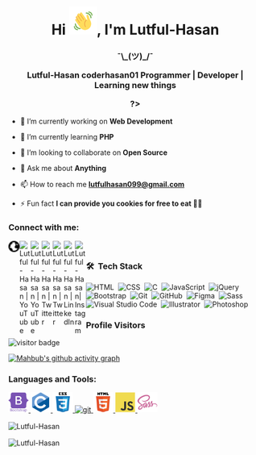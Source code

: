 <h1 align="center">Hi <img src="https://github.com/coderhasan01/coderhasan01/blob/main/Wave.gif" height="55px" width="55px">, I'm Lutful-Hasan</h1>
<h3 align="center">¯\_(ツ)_/¯

Lutful-Hasan
coderhasan01
Programmer | Developer | Learning new things

?></h3>

- 🔭 I’m currently working on **Web Development**

- 🌱 I’m currently learning **PHP**

- 👯 I’m looking to collaborate on **Open Source**

- 💬 Ask me about **Anything**

- 📫 How to reach me **lutfulhasan099@gmail.com**

- ⚡ Fun fact **I can provide you cookies for free to eat 🍪😂**

### Connect with me:

[<img align="left" alt="TechHelpBD.com" width="22px" src="https://raw.githubusercontent.com/iconic/open-iconic/master/svg/globe.svg" />][website]
[<img align="left" alt="Lutful-Hasan | YouTube" width="22px" src="https://cdn-icons-png.flaticon.com/512/124/124010.png" />][facebook]
[<img align="left" alt="Lutful-Hasan | YouTube" width="22px" src="https://cdn.jsdelivr.net/npm/simple-icons@v3/icons/youtube.svg" />][youtube]
[<img align="left" alt="Lutful-Hasan | Twitter" width="22px" src="https://cdn.jsdelivr.net/npm/simple-icons@v3/icons/twitter.svg" />][twitter]
[<img align="left" alt="Lutful-Hasan | Twitter" width="22px" src="https://cdn-icons-png.flaticon.com/512/906/906377.png" />][telegram]
[<img align="left" alt="Lutful-Hasan | LinkedIn" width="22px" src="https://cdn.jsdelivr.net/npm/simple-icons@v3/icons/linkedin.svg" />][linkedin]
[<img align="left" alt="Lutful-Hasan| Instagram" width="22px" src="https://cdn.jsdelivr.net/npm/simple-icons@v3/icons/instagram.svg" />][instagram]

<br />

### 🛠 &nbsp;Tech Stack

![HTML](https://img.shields.io/badge/-HTML-05122A?style=flat&logo=HTML5)&nbsp;
![CSS](https://img.shields.io/badge/-CSS-05122A?style=flat&logo=CSS3&logoColor=1572B6)&nbsp;
![C](https://img.shields.io/badge/-C-05122A?style=flat&logo=C)&nbsp;
![JavaScript](https://img.shields.io/badge/-JavaScript-05122A?style=flat&logo=javascript)&nbsp;
![jQuery](https://img.shields.io/badge/-jQuery-05122A?style=flat&logo=jQuery)\
![Bootstrap](https://img.shields.io/badge/-Bootstrap-05122A?style=flat&logo=bootstrap&logoColor=563D7C)&nbsp;
![Git](https://img.shields.io/badge/-Git-05122A?style=flat&logo=git)&nbsp;
![GitHub](https://img.shields.io/badge/-GitHub-05122A?style=flat&logo=github)&nbsp;
![Figma](https://img.shields.io/badge/-Figma-05122A?style=flat&logo=figma)&nbsp;
![Sass](https://img.shields.io/badge/-Sass-05122A?style=flat&logo=sass)\
![Visual Studio Code](https://img.shields.io/badge/-Visual%20Studio%20Code-05122A?style=flat&logo=visual-studio-code&logoColor=007ACC)&nbsp;
![Illustrator](https://img.shields.io/badge/-Illustrator-05122A?style=flat&logo=adobe-illustrator)&nbsp;
![Photoshop](https://img.shields.io/badge/-Photoshop-05122A?style=flat&logo=adobe-photoshop)&nbsp;
<br />
### Profile Visitors 
![visitor badge](https://visitor-badge.glitch.me/badge?page_id=coderhasan01.visitor-badge&left_color=blue&right_color=yellow)
<br />

[![Mahbub's github activity graph](https://activity-graph.herokuapp.com/graph?username=coderhasan01&bg_color=ffffff&color=777777&line=ff5200&point=1adbce&area=true&hide_border=true)](https://github.com/coderhasan01/github-readme-activity-graph)



<h3 align="left">Languages and Tools:</h3>
<p align="left"> <a href="https://getbootstrap.com" target="_blank" rel="noreferrer"> <img src="https://raw.githubusercontent.com/devicons/devicon/master/icons/bootstrap/bootstrap-plain-wordmark.svg" alt="bootstrap" width="40" height="40"/> </a> <a href="https://www.cprogramming.com/" target="_blank" rel="noreferrer"> <img src="https://raw.githubusercontent.com/devicons/devicon/master/icons/c/c-original.svg" alt="c" width="40" height="40"/> </a> <a href="https://www.w3schools.com/css/" target="_blank" rel="noreferrer"> <img src="https://raw.githubusercontent.com/devicons/devicon/master/icons/css3/css3-original-wordmark.svg" alt="css3" width="40" height="40"/> </a> <a href="https://git-scm.com/" target="_blank" rel="noreferrer"> <img src="https://www.vectorlogo.zone/logos/git-scm/git-scm-icon.svg" alt="git" width="40" height="40"/> </a> <a href="https://www.w3.org/html/" target="_blank" rel="noreferrer"> <img src="https://raw.githubusercontent.com/devicons/devicon/master/icons/html5/html5-original-wordmark.svg" alt="html5" width="40" height="40"/> </a> <a href="https://developer.mozilla.org/en-US/docs/Web/JavaScript" target="_blank" rel="noreferrer"> <img src="https://raw.githubusercontent.com/devicons/devicon/master/icons/javascript/javascript-original.svg" alt="javascript" width="40" height="40"/> </a> <a href="https://sass-lang.com" target="_blank" rel="noreferrer"> <img src="https://raw.githubusercontent.com/devicons/devicon/master/icons/sass/sass-original.svg" alt="sass" width="40" height="40"/> </a> </p>

<p><img width="494" align="center" src="https://github-readme-stats.vercel.app/api/top-langs?username=coderhasan01&show_icons=true&locale=en&layout=compact" alt="Lutful-Hasan" /></p>

<p><img align="center" src="https://github-readme-stats.vercel.app/api?username=coderhasan01&show_icons=true&locale=en" alt="Lutful-Hasan" /></p>

[website]: https://TechHelpBD.com
[facebook]: https://facebook.com/MahbubDev
[twitter]: https://twitter.com/mahbubdev
[youtube]: https://youtube.com/TechHelpBangladesh
[instagram]: https://instagram.com/mahbubdev/
[linkedin]: https://linkedin.com/in/mahbubdev
[telegram]: https://t.me/TechHelpBangladesh
